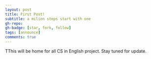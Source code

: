 ```yaml
---
layout: post
title: First Post!
subtitle: a milion steps start with one
gh-repo: 
gh-badge: [star, fork, follow]
tags: [announce]
comments: true
---
```


TThis will be home for all CS in English project. Stay tuned for update.
